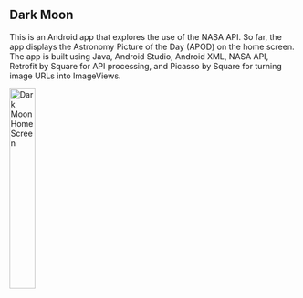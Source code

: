 ## Dark Moon
This is an Android app that explores the use of the NASA API. So far, the app displays the Astronomy Picture of the Day (APOD) on the home screen. The app is built using Java, Android Studio, Android XML, NASA API, Retrofit by Square for API processing, and Picasso by Square for turning image URLs into ImageViews.

<img src="https://i.imgur.com/2qmQoJT.png" width=30% alt="Dark Moon Home Screen"/>